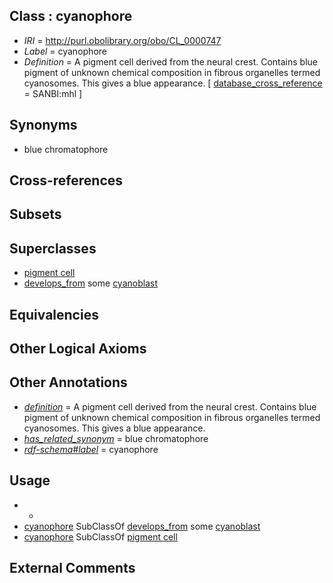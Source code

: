 
## Class : cyanophore

 * *IRI* = http://purl.obolibrary.org/obo/CL_0000747
 * *Label* = cyanophore
 * *Definition* = A pigment cell derived from the neural crest. Contains blue pigment of unknown chemical composition in fibrous organelles termed cyanosomes. This gives a blue appearance. [ [database_cross_reference](../../ef/oboInOwl#hasDbXref.md) = SANBI:mhl ]

## Synonyms

 * blue chromatophore

## Cross-references


## Subsets


## Superclasses

 * [pigment cell](../../CL/47/CL_0000147.md)
 * [develops_from](../../RO/02/RO_0002202.md) some [cyanoblast](../../CL/05/CL_0005005.md)

## Equivalencies


## Other Logical Axioms


## Other Annotations

 * *[definition](../../IAO/15/IAO_0000115.md)* = A pigment cell derived from the neural crest. Contains blue pigment of unknown chemical composition in fibrous organelles termed cyanosomes. This gives a blue appearance.
 * *[has_related_synonym](../../ym/oboInOwl#hasRelatedSynonym.md)* = blue chromatophore
 * *[rdf-schema#label](../../el/rdf-schema#label.md)* = cyanophore

## Usage

 * -
 * [cyanophore](../../CL/47/CL_0000747.md) SubClassOf [develops_from](../../RO/02/RO_0002202.md) some [cyanoblast](../../CL/05/CL_0005005.md)
 * [cyanophore](../../CL/47/CL_0000747.md) SubClassOf [pigment cell](../../CL/47/CL_0000147.md)

## External Comments

